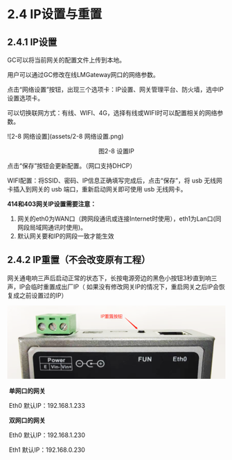 # 2.4 IP设置与重置

## 2.4.1 IP设置

GC可以将当前网关的配置文件上传到本地。 

用户可以通过GC修改在线LMGateway网口的网络参数。 

点击“网络设置”按钮，出现三个选项卡：IP设置、网关管理平台、防火墙，选中IP设置选项卡。

可以切换联网方式：有线、WIFI、4G，选择有线或WIFI时可以配置相关的网络参数。

![2-8 网络设置](assets/2-8 网络设置.png)

<center>图2-8 设置IP</center>

点击“保存”按钮会更新配置。（网口支持DHCP）

WIFI配置：将SSID、密码、IP信息正确填写完成后，点击“保存”，将 usb 无线网卡插入到网关的 usb 端口，重新启动网关即可使用 usb 无线网卡。



   **414和403网关IP设置需要注意：**

1. 网关的eth0为WAN口（跨网段通讯或连接Internet时使用），eth1为Lan口(同网段局域网通讯时使用)。
2. 默认网关要和IP的网段一致才能生效



## 2.4.2 IP重置（不会改变原有工程）

网关通电响三声后启动正常的状态下，长按电源旁边的黑色小按钮3秒直到响三声，IP会临时重置成出厂IP（ 如果没有修改网关IP的情况下，重启网关之后IP会恢复成之前设置过的IP）

![IP重置按钮](assets/IP重置按钮.png)

​	**单网口的网关**   

​	Eth0 默认IP：192.168.1.233

​	**双网口的网关**

​	Eth0 默认IP：192.168.1.230

​	Eth1 默认IP：192.168.0.230